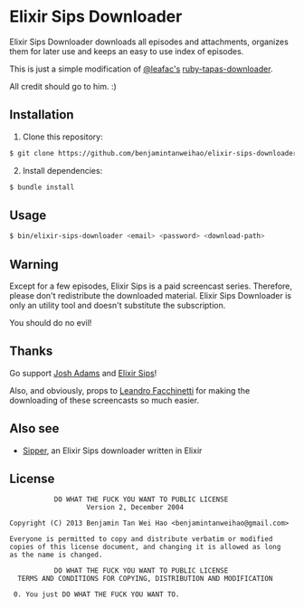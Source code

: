 Elixir Sips Downloader
======================

Elixir Sips Downloader downloads all episodes and attachments, 
organizes them for later use and keeps an easy to use index of episodes.

This is just a simple modification of [@leafac's](https://github.com/leafac) [ruby-tapas-downloader](https://github.com/leafac/ruby-tapas-downloader). 

All credit should go to him. :)

Installation
------------

1. Clone this repository:

  ```bash
  $ git clone https://github.com/benjamintanweihao/elixir-sips-downloader.git
  ```

2. Install dependencies:

  ```bash
  $ bundle install
  ```

Usage
-----

```bash
$ bin/elixir-sips-downloader <email> <password> <download-path>
```

Warning
-------

Except for a few episodes, Elixir Sips is a paid screencast series. Therefore, please
don't redistribute the downloaded material. Elixir Sips Downloader is
only an utility tool and doesn't substitute the subscription.

You should do no evil!

Thanks
------

Go support [Josh Adams](https://plus.google.com/104164786189701557366?rel=author) and [Elixir Sips](http://elixirsips.com/)! 

Also, and obviously, props to [Leandro Facchinetti](https://github.com/leafac) for making the downloading of these
screencasts so much easier.

Also see
--------

* [Sipper](https://github.com/henrik/sipper), an Elixir Sips downloader written in Elixir

License
-------

               DO WHAT THE FUCK YOU WANT TO PUBLIC LICENSE
                       Version 2, December 2004

    Copyright (C) 2013 Benjamin Tan Wei Hao <benjamintanweihao@gmail.com>

    Everyone is permitted to copy and distribute verbatim or modified
    copies of this license document, and changing it is allowed as long
    as the name is changed.

               DO WHAT THE FUCK YOU WANT TO PUBLIC LICENSE
      TERMS AND CONDITIONS FOR COPYING, DISTRIBUTION AND MODIFICATION

     0. You just DO WHAT THE FUCK YOU WANT TO.
